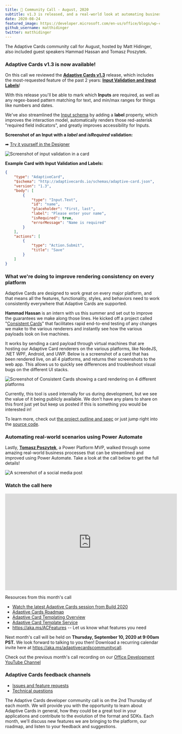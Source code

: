 ```yaml
---
title: 📣 Community Call - August, 2020 
subtitle: v1.3 is released, and a real-world look at automating business processes with Cards and Power Automate
date: 2020-08-24
featured_image: https://developer.microsoft.com/en-us/office/blogs/wp-content/uploads/2020/08/A-screenshot-of-a-social-media-post-768x712.png
github_username: matthidinger
twitter: matthidinger
---
```


The Adaptive Cards community call for August, hosted by Matt Hidinger, also included guest speakers Hammad Hassan and Tomasz Poszytek.

### Adaptive Cards v1.3 is now available!

On this call we reviewed the [**Adaptive Cards v1.3**](https://github.com/microsoft/AdaptiveCards/releases/tag/2020.07) release, which includes the most-requested feature of the past 2 years: [**Input Validation and Input Labels**](https://docs.microsoft.com/en-us/adaptive-cards/authoring-cards/input-validation)!

With this release you'll be able to mark which **Inputs** are required, as well as any regex-based pattern matching for text, and min/max ranges for things like numbers and dates.

We've also streamlined the [Input schema](https://adaptivecards.io/explorer/Input.Text.html) by adding a **label** property, which improves the interaction model, automatically renders those red-asterisk "required field indicators", and greatly improves accessibility for Inputs.

**Screenshot of an Input with a *label* and *isRequired* validation:**

➡ [Try it yourself in the Designer](https://adaptivecards.io/designer/index.html?card=/payloads/InputsWithValidation.template.json&data=/payloads/InputsWithValidation.data.json)

![Screenshot of input validation in a card](https://developer.microsoft.com/en-us/office/blogs/wp-content/uploads/2020/08/Designer.png)

**Example Card with Input Validation and Labels:**

```json
{
    "type": "AdaptiveCard",
    "$schema": "http://adaptivecards.io/schemas/adaptive-card.json",
    "version": "1.3",
    "body": [
        {
            "type": "Input.Text",
      		"id": "name",
            "placeholder": "First, last",
            "label": "Please enter your name",
            "isRequired": true,
            "errorMessage": "Name is required"
        }
    ],
    "actions": [
        {
            "type": "Action.Submit",
            "title": "Save"
        }
    ]
}
```

### What we're doing to improve rendering consistency on every platform

Adaptive Cards are designed to work great on every major platform, and that means all the features, functionality, styles, and behaviors need to work consistently everywhere that Adaptive Cards are supported.

**Hammad Hassan** is an intern with us this summer and set out to improve the guarantees we make along those lines. He kicked off a project called "[Consistent Cards](https://adaptivecards.io/explorer/Input.Text.html)" that facilitates rapid end-to-end testing of any changes we make to the various renderers and instantly see how the various payloads look on live machines.

It works by sending a card payload through virtual machines that are hosting our Adaptive Card renderers on the various platforms, like NodeJS, .NET WPF, Android, and UWP. Below is a screenshot of a card that has been rendered live, on all 4 platforms, and returns their screenshots to the web app. This allows us to quickly see differences and troubleshoot visual bugs on the different UI stacks.

![Screenshot of Consistent Cards showing a card rendering on 4 different platforms](https://developer.microsoft.com/en-us/office/blogs/wp-content/uploads/2020/08/Screenshot-of-Consistent-Cards-showing-a-card-rendering-on-4-different-platforms-1024x464.png)

Currently, this tool is used internally for us during development, but we see the value of it being publicly available. We don't have any plans to share on this front just yet but keep us posted if this is something you would be interested in!

To learn more, check out [the project outline and spec](https://github.com/microsoft/AdaptiveCards/blob/main/specs/DesignDiscussions/ConsistentCards.md) or just jump right into the [source code](https://github.com/microsoft/AdaptiveCards/tree/hammad-h/test-card-consistency/source/tools/testConsistency).

### Automating real-world scenarios using Power Automate

Lastly, [**Tomasz Poszytek**](https://twitter.com/TomaszPoszytek?s=20), a Power Platform MVP, walked through some amazing real-world business processes that can be streamlined and improved using Power Automate. Take a look at the call below to get the full details!

![A screenshot of a social media post](https://developer.microsoft.com/en-us/office/blogs/wp-content/uploads/2020/08/A-screenshot-of-a-social-media-post.png)

### Watch the call here

<iframe width="560" height="315" title="Adaptive Cards Community Call" src="https://www.youtube.com/embed/R0ij6SLuJXY" frameborder="0" allow="accelerometer; autoplay; encrypted-media; gyroscope; picture-in-picture" allowfullscreen="allowfullscreen"></iframe>

Resources from this month's call

-   [Watch the latest Adaptive Cards session from Build 2020](https://aka.ms/m365sk134)
-   [Adaptive Cards Roadmap](https://aka.ms/ACRoadmap)
-   [Adaptive Card Templating Overview](https://docs.microsoft.com/en-us/adaptive-cards/templating/)
-   [Adaptive Card Template Service](https://docs.microsoft.com/en-us/adaptive-cards/templating/service)
-   <https://aka.ms/ACFeatures> -- Let us know what features you need

Next month's call will be held on **Thursday, September 10, 2020 at 9:00am PST.** We look forward to talking to you then! Download a recurring calendar invite here at <https://aka.ms/adaptivecardscommunitycall>.

Check out the previous month's call recording on our [Office Development YouTube Channel](https://www.youtube.com/channel/UCV_6HOhwxYLXAGd-JOqKPoQ)

### Adaptive Cards feedback channels

-   [Issues and feature requests](https://github.com/Microsoft/AdaptiveCards/issues)
-   [Technical questions](https://stackoverflow.com/questions/tagged/adaptive-cards)

The Adaptive Cards developer community call is on the 2nd Thursday of each month. We will provide you with the opportunity to learn about Adaptive Cards in general, how they could be a great tool in your applications and contribute to the evolution of the format and SDKs. Each month, we'll discuss new features we are bringing to the platform, our roadmap, and listen to your feedback and suggestions.